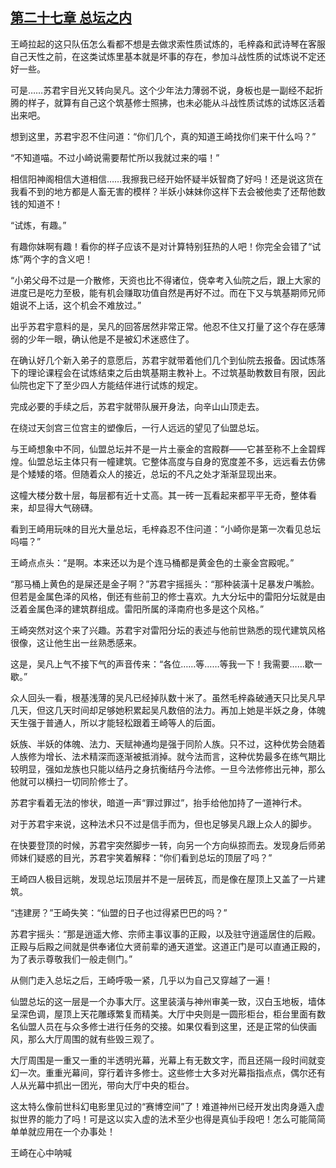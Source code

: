 ## [第二十七章 总坛之内](https://www.xxbiquge.com/11_11207/5463450.html)


  王崎拉起的这只队伍怎么看都不想是去做求索性质试炼的，毛梓淼和武诗琴在客服自己天性之前，在这类试炼里基本就是坏事的存在，参加斗战性质的试炼说不定还好一些。

  可是……苏君宇目光又转向吴凡。这个少年法力薄弱不说，身板也是一副经不起折腾的样子，就算有自己这个筑基修士照拂，也未必能从斗战性质试炼的试炼区活着出来吧。

  想到这里，苏君宇忍不住问道：“你们几个，真的知道王崎找你们来干什么吗？”

  “不知道喵。不过小崎说需要帮忙所以我就过来的喵！”

  相信阳神阁相信大道相信……我擦我已经开始怀疑半妖智商了好吗！还是说这货在我看不到的地方都是人畜无害的模样？半妖小妹妹你这样下去会被他卖了还帮他数钱的知道不！

  “试炼，有趣。”

  有趣你妹啊有趣！看你的样子应该不是对计算特别狂热的人吧！你完全会错了“试炼”两个字的含义吧！

  “小弟父母不过是一介散修，天资也比不得诸位，侥幸考入仙院之后，跟上大家的进度已是吃力至极，能有机会赚取功值自然是再好不过。而在下又与筑基期师兄师姐说不上话，这个机会不难放过。”

  出乎苏君宇意料的是，吴凡的回答居然非常正常。他忍不住又打量了这个存在感薄弱的少年一眼，确认他是不是被幻术迷惑住了。

  在确认好几个新入弟子的意愿后，苏君宇就带着他们几个到仙院去报备。因试炼落下的理论课程会在试炼结束之后由筑基期主教补上。不过筑基助教数目有限，因此仙院也定下了至少四人方能结伴进行试炼的规定。

  完成必要的手续之后，苏君宇就带队展开身法，向辛山山顶走去。

  在绕过天剑宫三位宫主的塑像后，一行人远远的望见了仙盟总坛。

  与王崎想象中不同，仙盟总坛并不是一片土豪金的宫殿群——它甚至称不上金碧辉煌。仙盟总坛主体只有一幢建筑。它整体高度与自身的宽度差不多，远远看去仿佛是个矮矮的塔。但随着众人的接近，总坛的不凡之处才渐渐显现出来。

  这幢大楼分数十层，每层都有近十丈高。其一砖一瓦看起来都平平无奇，整体看来，却显得大气磅礴。

  看到王崎用玩味的目光大量总坛，毛梓淼忍不住问道：“小崎你是第一次看见总坛吗喵？”

  王崎点点头：“是啊。本来还以为是个连马桶都是黄金色的土豪金宫殿呢。”

  “那马桶上黄色的是屎还是金子啊？”苏君宇摇摇头：“那种装潢十足暴发户嘴脸。但若是金属色泽的风格，倒还有些前卫的修士喜欢。九大分坛中的雷阳分坛就是由泛着金属色泽的建筑群组成。雷阳所属的泽南府也多是这个风格。”

  王崎突然对这个来了兴趣。苏君宇对雷阳分坛的表述与他前世熟悉的现代建筑风格很像，这让他生出一丝熟悉感来。

  这是，吴凡上气不接下气的声音传来：“各位……等……等我一下！我需要……歇一歇。”

  众人回头一看，根基浅薄的吴凡已经掉队数十米了。虽然毛梓淼破通天只比吴凡早几天，但这几天时间却足够她积累起吴凡数倍的法力。再加上她是半妖之身，体魄天生强于普通人，所以才能轻松跟着王崎等人的后面。

  妖族、半妖的体魄、法力、天赋神通均是强于同阶人族。只不过，这种优势会随着人族修为增长、法术精深而逐渐被抵消掉。就今法而言，这种优势最多在练气期比较明显，强如龙族也只能以结丹之身抗衡结丹今法修。一旦今法修修出元神，那么他就可以横扫一切同阶修士了。

  苏君宇看着无法的惨状，暗道一声“罪过罪过”，抬手给他加持了一道神行术。

  对于苏君宇来说，这种法术只不过是信手而为，但也足够吴凡跟上众人的脚步。

  在快要登顶的时候，苏君宇突然脚步一转，向另一个方向纵掠而去。发现身后师弟师妹们疑惑的目光，苏君宇笑着解释：“你们看到总坛的顶层了吗？”

  王崎四人极目远眺，发现总坛顶层并不是一层砖瓦，而是像在屋顶上又盖了一片建筑。

  “违建房？”王崎失笑：“仙盟的日子也过得紧巴巴的吗？”

  苏君宇摇头：“那是逍遥大修、宗师主事议事的正殿，以及驻守逍遥居住的后殿。正殿与后殿之间就是供奉诸位大贤前辈的通天道堂。这道正门是可以直通正殿的，为了表示尊敬我们一般走侧门。”

  从侧门走入总坛之后，王崎呼吸一紧，几乎以为自己又穿越了一遍！

  仙盟总坛的这一层是一个办事大厅。这里装潢与神州审美一致，汉白玉地板，墙体呈深色调，屋顶上天花雕琢繁复而精美。大厅中央则是一圆形柜台，柜台里面有数名仙盟人员在与众多修士进行任务的交接。如果仅看到这里，还是正常的仙侠画风，那么大厅周围的就有些毁三观了。

  大厅周围是一重又一重的半透明光幕，光幕上有无数文字，而且还隔一段时间就变幻一次。重重光幕间，穿行着许多修士。这些修士大多对光幕指指点点，偶尔还有人从光幕中抓出一团光，带向大厅中央的柜台。

  这太特么像前世科幻电影里见过的“赛博空间”了！难道神州已经开发出肉身遁入虚拟世界的能力了吗！可是这以实入虚的法术至少也得是真仙手段吧！怎么可能简简单单就应用在一个办事处！

  王崎在心中呐喊
